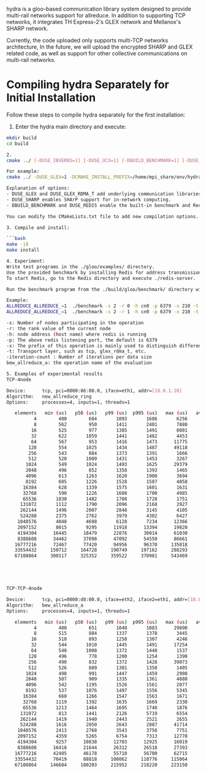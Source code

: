 hydra is a gloo-based communication library system designed to provide multi-rail networks support for allreduce. In addition to supporting TCP networks, it integrates TH Express-2's GLEX network and Mellanox's SHARP network.

Currently, the code uploaded only supports multi-TCP networks architecture, In the future, we will upload the encrypted SHARP and GLEX related code, as well as support for other collective communications on multi-rail networks.

# Compiling hydra Separately for Initial Installation

Follow these steps to compile hydra separately for the first installation:

1. Enter the hydra main directory and execute:

```bash
mkdir build
cd build

2.
cmake ../ [-DUSE_IBVERBS=1] [-DUSE_UCX=1] [-DBUILD_BENCHMARK=1] [-DUSE_REDIS=1]

For example: 
cmake ../ -DUSE_GLEX=1 -DCMAKE_INSTALL_PREFIX=/home/mpi_share/env/hydra_etc/installed/hydra_glex -DBUILD_BENCHMARK=1 -DUSE_REDIS=1 -DHIREDIS_ROOT_DIR=/home/mpi_share/env/hydra_etc/installed/hiredis-1.0.0 -DUSE_SHARP=1 -DUSE_GLEX_RDMA_T=1

Explanation of options:
- DUSE_GLEX and DUSE_GLEX_RDMA_T add underlying communication libraries (GLEX for MP messages, GLEX_RDMA_T for RDMA).
- DUSE_SHARP enables SHArP support for in-network computing.
- DBUILD_BENCHMARK and DUSE_REDIS enable the built-in benchmark and Redis support.

You can modify the CMakeLists.txt file to add new compilation options.

3. Compile and install:

```bash
make -j8
make install

4. Experiment:
Write test programs in the ./gloo/examples/ directory.
Use the provided benchmark by installing Redis for address transmission.
To start Redis, go to the Redis directory and execute ./redis-server.

Run the benchmark program from the ./build/gloo/benchmark/ directory with parameters like -s, -r, -h, -p, -x, -t, and --iteration-count.

Example: 
ALLREDUCE_ALLREDUCE_=1  ./benchmark -s 2 -r 0 -h cn0 -p 6379 -x 210 -t tcp --tcp-device eth2    -u tcp --tcp-device2 eth1   --iteration-count 1000 bew_allreduce_a 
ALLREDUCE_ALLREDUCE_=1  ./benchmark -s 2 -r 1 -h cn0 -p 6379 -x 210 -t tcp --tcp-device eth2    -u tcp --tcp-device2 eth1    --iteration-count 1000 bew_allreduce_a

-s: Number of nodes participating in the operation
-r: the rank value of the current node
-h: node address (host name) where redis is running
-p: The above redis listening port, the default is 6379
-x: The prefix of this operation is mainly used to distinguish different operations. It needs to be changed after each execution, as long as it is different.
-t: Transport layer, such as tcp, glex_rdma_t, etc.
-iteration-count : Number of iterations per data size
bew_allreduce_a: the operation name of the evaluation

5. Examples of experimental results
TCP-4node

Device:      tcp, pci=0000:86:00.0, iface=eth1, addr=[10.0.1.20]
Algorithm:   new_allreduce_ring
Options:     processes=4, inputs=1, threads=1

   elements   min (us)   p50 (us)   p99 (us)  p995 (us)   max (us)   avg (us)   avg (GB/s)    samples
          4        400        684       1093       1686       6256        724        0.000       1000
          8        562        950       1411       2401       7880        965        0.000       1000
         16        525        977       1385       1491       8001        975        0.000       1000
         32        622       1059       1441       1482       4453       1052        0.000       1000
         64        567        953       1416       1473      11775        975        0.000       1000
        128        554       1025       1434       1487      49118       1068        0.000       1000
        256        543        884       1373       1391       1666        915        0.001       1000
        512        520       1009       1431       1453       3267        986        0.002       1000
       1024        549       1024       1493       1625      29379       1066        0.004       1000
       2048        496        852       1358       1393       1465        875        0.009       1000
       4096        613       1263       1620       1900       3694       1224        0.012       1000
       8192        605       1226       1528       1587       4058       1208        0.025       1000
      16384        628       1339       1575       1601       1631       1300        0.047       1000
      32768        590       1226       1608       1700       4985       1197        0.102       1000
      65536       1030       1482       1708       1728       1751       1476        0.165       1000
     131072       1112       1790       2096       2168       2927       1761        0.277       1000
     262144       1496       2007       2848       3145       4105       1993        0.490       1000
     524288       2375       2762       3979       4302       6427       2799        0.698       1000
    1048576       4040       4698       6128       7234      12366       4748        0.823       1000
    2097152       8015       9295      11918      13394      19820       9367        0.834       1000
    4194304      16445      18479      22876      30014      61030      18709        0.835       1000
    8388608      34462      37098      47092      54550      86661      37636        0.830       1000
   16777216      72467      77420      94956      96370     135818      78735        0.794       1000
   33554432     150712     164728     190749     197162     288293     166465        0.751       1000
   67108864     300117     325352     359522     370981     543469     325034        0.769       1000





TCP-TCP-4node

Device:      tcp, pci=0000:d8:00.0, iface=eth2, iface2=eth1, addr=[10.0.0.20]
Algorithm:   bew_allreduce_a
Options:     processes=4, inputs=1, threads=1

   elements   min (us)   p50 (us)   p99 (us)  p995 (us)   max (us)   avg (us)   avg (GB/s)    samples
          4        400        651       1040       1083      29890        707        0.000       1000
          8        515        884       1337       1378       3445        886        0.000       1000
         16        510        893       1258       1307       4246        896        0.000       1000
         32        544       1010       1445       1491      17254       1018        0.000       1000
         64        540       1008       1372       1440       1537        979        0.000       1000
        128        496        778       1200       1254       1390        805        0.001       1000
        256        490        832       1372       1428      39073        913        0.001       1000
        512        526        889       1301       1350       1405        899        0.002       1000
       1024        498        991       1447       1459       2908        990        0.004       1000
       2048        507        909       1335       1361       4880        906        0.008       1000
       4096        542       1195       1526       1561       2077       1146        0.013       1000
       8192        537       1076       1497       1556       5345       1055        0.029       1000
      16384        660       1266       1547       1563       1671       1246        0.049       1000
      32768       1119       1392       1635       1669       2330       1394        0.088       1000
      65536       1213       1464       1695       1740       1876       1466        0.167       1000
     131072        813       1441       2126       5719       6554       1459        0.335       1000
     262144       1419       1940       2443       2521       2655       1955        0.499       1000
     524288       1616       2050       2643       2887      41714       2099        0.930       1000
    1048576       2413       2768       3543       3756       7751       2819        1.386       1000
    2097152       4359       5265       6754       7313      12770       5352        1.459       1000
    4194304       9257      10838      12703      12925      16019      10893        1.434       1000
    8388608      16418      21644      26312      26518      27393      22070        1.416       1000
   16777216      42405      46178      55710      56700      62715      46941        1.331       1000
   33554432      70419      88818     108062     110776     115064      87556        1.428       1000
   67108864     146684     180203     215952     218220     223150     180712        1.383       1000





